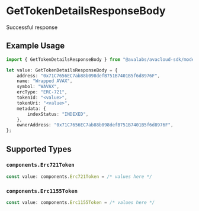 # GetTokenDetailsResponseBody

Successful response

## Example Usage

```typescript
import { GetTokenDetailsResponseBody } from "@avalabs/avacloud-sdk/models/operations";

let value: GetTokenDetailsResponseBody = {
    address: "0x71C7656EC7ab88b098defB751B7401B5f6d8976F",
    name: "Wrapped AVAX",
    symbol: "WAVAX",
    ercType: "ERC-721",
    tokenId: "<value>",
    tokenUri: "<value>",
    metadata: {
        indexStatus: "INDEXED",
    },
    ownerAddress: "0x71C7656EC7ab88b098defB751B7401B5f6d8976F",
};
```

## Supported Types

### `components.Erc721Token`

```typescript
const value: components.Erc721Token = /* values here */
```

### `components.Erc1155Token`

```typescript
const value: components.Erc1155Token = /* values here */
```


